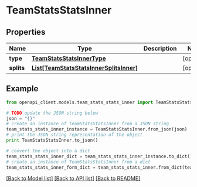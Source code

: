 # TeamStatsStatsInner


## Properties

Name | Type | Description | Notes
------------ | ------------- | ------------- | -------------
**type** | [**TeamStatsStatsInnerType**](TeamStatsStatsInnerType.md) |  | [optional] 
**splits** | [**List[TeamStatsStatsInnerSplitsInner]**](TeamStatsStatsInnerSplitsInner.md) |  | [optional] 

## Example

```python
from openapi_client.models.team_stats_stats_inner import TeamStatsStatsInner

# TODO update the JSON string below
json = "{}"
# create an instance of TeamStatsStatsInner from a JSON string
team_stats_stats_inner_instance = TeamStatsStatsInner.from_json(json)
# print the JSON string representation of the object
print TeamStatsStatsInner.to_json()

# convert the object into a dict
team_stats_stats_inner_dict = team_stats_stats_inner_instance.to_dict()
# create an instance of TeamStatsStatsInner from a dict
team_stats_stats_inner_form_dict = team_stats_stats_inner.from_dict(team_stats_stats_inner_dict)
```
[[Back to Model list]](../README.md#documentation-for-models) [[Back to API list]](../README.md#documentation-for-api-endpoints) [[Back to README]](../README.md)


